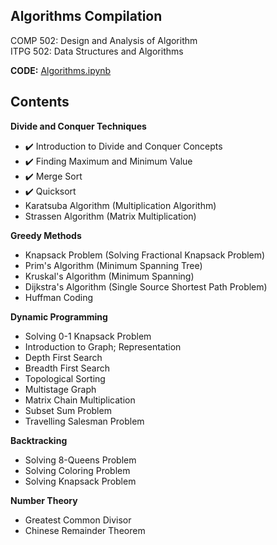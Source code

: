 ## Algorithms Compilation
COMP 502: Design and Analysis of Algorithm  
ITPG 502: Data Structures and Algorithms  

**CODE:** [Algorithms.ipynb](Algorithms.ipynb)

## Contents
**Divide and Conquer Techniques** 
- :heavy_check_mark: Introduction to Divide and Conquer Concepts
- :heavy_check_mark: Finding Maximum and Minimum Value
- :heavy_check_mark: Merge Sort
- :heavy_check_mark: Quicksort
- Karatsuba Algorithm (Multiplication Algorithm)
- Strassen Algorithm (Matrix Multiplication)

**Greedy Methods**
- Knapsack Problem (Solving Fractional Knapsack Problem)
- Prim's Algorithm (Minimum Spanning Tree)
- Kruskal's Algorithm (Minimum Spanning)
- Dijkstra's Algorithm (Single Source Shortest Path Problem)
- Huffman Coding

**Dynamic Programming**
- Solving 0-1 Knapsack Problem 
- Introduction to Graph; Representation 
- Depth First Search 
- Breadth First Search 
- Topological Sorting 
- Multistage Graph 
- Matrix Chain Multiplication 
- Subset Sum Problem 
- Travelling Salesman Problem 

**Backtracking**
- Solving 8-Queens Problem 
- Solving Coloring Problem 
- Solving Knapsack Problem 

**Number Theory**
- Greatest Common Divisor 
- Chinese Remainder Theorem 

